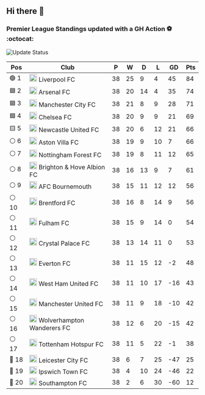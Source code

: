 ## Hi there 👋

<!--
**andregribeiro/andregribeiro** is a ✨ _special_ ✨ repository because its `README.md` (this file) appears on your GitHub profile.

Here are some ideas to get you started:

- 🔭 I’m currently working on ...
- 🌱 I’m currently learning ...
- 👯 I’m looking to collaborate on ...
- 🤔 I’m looking for help with ...
- 💬 Ask me about ...
- 📫 How to reach me: ...
- 😄 Pronouns: ...
- ⚡ Fun fact: ...
-->
### Premier League Standings updated with a GH Action ⚽ :octocat:
![Update Status](https://github.com/andregribeiro/andregribeiro/workflows/Update%20Premier%20League%20Standings/badge.svg)

<!-- STANDINGS:START -->

| Pos |  Club  | P | W | D | L | GD | Pts |
|-----|------|----|---|---|---|----|----|
|  🟢 1 | <img src="https://crests.football-data.org/64.png" alt="Liverpool FC" width="20" height="20"> Liverpool FC | 38 | 25 | 9 | 4 | 45 | 84 |
|  🟦 2 | <img src="https://crests.football-data.org/57.png" alt="Arsenal FC" width="20" height="20"> Arsenal FC | 38 | 20 | 14 | 4 | 35 | 74 |
|  🟦 3 | <img src="https://crests.football-data.org/65.png" alt="Manchester City FC" width="20" height="20"> Manchester City FC | 38 | 21 | 8 | 9 | 28 | 71 |
|  🟦 4 | <img src="https://crests.football-data.org/61.png" alt="Chelsea FC" width="20" height="20"> Chelsea FC | 38 | 20 | 9 | 9 | 21 | 69 |
|  🟨 5 | <img src="https://crests.football-data.org/67.png" alt="Newcastle United FC" width="20" height="20"> Newcastle United FC | 38 | 20 | 6 | 12 | 21 | 66 |
|  ⚪ 6 | <img src="https://crests.football-data.org/58.png" alt="Aston Villa FC" width="20" height="20"> Aston Villa FC | 38 | 19 | 9 | 10 | 7 | 66 |
|  ⚪ 7 | <img src="https://crests.football-data.org/351.png" alt="Nottingham Forest FC" width="20" height="20"> Nottingham Forest FC | 38 | 19 | 8 | 11 | 12 | 65 |
|  ⚪ 8 | <img src="https://crests.football-data.org/397.png" alt="Brighton & Hove Albion FC" width="20" height="20"> Brighton & Hove Albion FC | 38 | 16 | 13 | 9 | 7 | 61 |
|  ⚪ 9 | <img src="https://crests.football-data.org/bournemouth.png" alt="AFC Bournemouth" width="20" height="20"> AFC Bournemouth | 38 | 15 | 11 | 12 | 12 | 56 |
|  ⚪ 10 | <img src="https://crests.football-data.org/402.png" alt="Brentford FC" width="20" height="20"> Brentford FC | 38 | 16 | 8 | 14 | 9 | 56 |
|  ⚪ 11 | <img src="https://crests.football-data.org/63.png" alt="Fulham FC" width="20" height="20"> Fulham FC | 38 | 15 | 9 | 14 | 0 | 54 |
|  ⚪ 12 | <img src="https://crests.football-data.org/354.png" alt="Crystal Palace FC" width="20" height="20"> Crystal Palace FC | 38 | 13 | 14 | 11 | 0 | 53 |
|  ⚪ 13 | <img src="https://crests.football-data.org/62.png" alt="Everton FC" width="20" height="20"> Everton FC | 38 | 11 | 15 | 12 | -2 | 48 |
|  ⚪ 14 | <img src="https://crests.football-data.org/563.png" alt="West Ham United FC" width="20" height="20"> West Ham United FC | 38 | 11 | 10 | 17 | -16 | 43 |
|  ⚪ 15 | <img src="https://crests.football-data.org/66.png" alt="Manchester United FC" width="20" height="20"> Manchester United FC | 38 | 11 | 9 | 18 | -10 | 42 |
|  ⚪ 16 | <img src="https://crests.football-data.org/76.png" alt="Wolverhampton Wanderers FC" width="20" height="20"> Wolverhampton Wanderers FC | 38 | 12 | 6 | 20 | -15 | 42 |
|  ⚪ 17 | <img src="https://crests.football-data.org/73.png" alt="Tottenham Hotspur FC" width="20" height="20"> Tottenham Hotspur FC | 38 | 11 | 5 | 22 | -1 | 38 |
|  🔴 18 | <img src="https://crests.football-data.org/338.png" alt="Leicester City FC" width="20" height="20"> Leicester City FC | 38 | 6 | 7 | 25 | -47 | 25 |
|  🔴 19 | <img src="https://crests.football-data.org/349.png" alt="Ipswich Town FC" width="20" height="20"> Ipswich Town FC | 38 | 4 | 10 | 24 | -46 | 22 |
|  🔴 20 | <img src="https://crests.football-data.org/340.png" alt="Southampton FC" width="20" height="20"> Southampton FC | 38 | 2 | 6 | 30 | -60 | 12 |

<!-- STANDINGS:END -->
